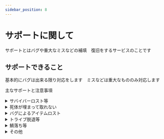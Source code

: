 ```yaml
---
sidebar_position: 8
---
```


# サポートに関して

サポートとはバグや重大なミスなどの補填　復旧をするサービスのことです

## サポートできること

基本的にバグは出来る限り対応をします　ミスなどは重大なもののみ対応します

主なサポートと注意事項

<details>
  <summary>サバイバーロスト等</summary>
  まずは焦らずに行動しましょう
  このサーバーではサバイバーを何らかのバグでロスとしても完全復旧が可能です<br></br>

  まずはロストした後に新規サバイバーを作成しないでください   
  また、作成してしまってもトライブに入りなおさないでください
  基本的には何もせずに待っていてください<br></br>
  <h4>サポートチャンネルでサバイバーロストのタグをつけて投稿をしてください</h4><br></br>
  投稿にこの項目を入力して管理人の対応をお待ちください
  　　

  確実にサバイバーがいたマップとその時間（30分の倍数）で入力　<br></br>例：アイランドに20時40分～20時55分　GEN2に20時20分～20時55分にいた場合は　20時30分　GEN2にいましたと書いて下さい<br></br>
  サバイバー名　例：TERINIRA014　
</details>

<details>
  <summary>死体が埋まって取れない</summary>
死体の寿命は24時間なのでなるべく早く連絡をしてください<br></br>
溶岩に浸かっている　奈落に落ちた　ギミックで死んだなどバグではない場合は受け付けないのでご注意下さい<br></br><br></br>
<h4>サポートチャンネルで埋もれた死体回収のタグをつけて投稿をしてください</h4><br></br>
投稿にこの項目を入力して管理人の対応をお待ちください<br></br>
マップ　　座標　　緑の柱が見える画像　自由視点でバッグが見える場合はその画像
</details>

<details>
  <summary>バグによるアイテムロスト</summary>
一部アイテムは復旧が不可能であることをご承知下さい<br></br>
<h4>サポートチャンネルでアイテム補填のタグをつけて投稿して下さい</h4><br></br>
投稿にこの項目を入力して管理人の対応をお待ちください<br></br>
ロストしたアイテム（価値の低いものなどは手間の関係で復旧しない場合がございます）<br></br>
アイテムに品質がある場合は数値と　スクリーンショット（証拠がない場合数値を低めにお渡しする場合がございます）<br></br>
受け取りマップ・座標・受け取り可能時間
</details>

<details>
  <summary>トライブ脱退等</summary>
間違えてトライブを根けてしまったなどの理由で建築や恐竜の所有権を失った場合<h4>1回のみ無料対応をします（すでにドードー以上の寄付をしていれば何度でも可）</h4><br></br>

抜けてしまっても焦らずに何もせずに報告をしてください　トライブを抜けた状態で所有権があるものはトライブを戻した時に所有権を失います<br></br>
<h4>サポートチャンネルでトライブ脱退のタグをつけて投稿して下さい</h4><br></br>
投稿にこの項目を入力して管理人の対応をお待ちください<br></br>
脱退したトライブの拠点のマップ　座標　トライブ名<br></br>
脱退したサバイバー名　インベントリを開いてインプラントに書いてある数字のID
</details>

<details>
  <summary>鯖落ち等</summary>
どのマップか教えて下さい
</details>

<details>
  <summary>その他</summary>
その他不具合　書いてある設定と違うなどの投稿もタグをつけてなるべく詳しく説明を書いて投稿して下さい
この<a href= "https://ark.fandom.com/ja/wiki/Console_Commands" >コマンドリスト</a>にあるものなら大体は対応可能です
</details>
